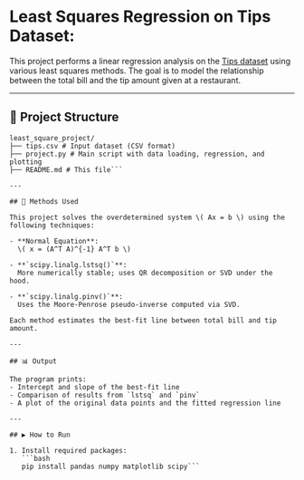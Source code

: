 # Least Squares Regression on Tips Dataset:

This project performs a linear regression analysis on the [Tips dataset](https://github.com/mwaskom/seaborn-data/blob/master/tips.csv) using various least squares methods. The goal is to model the relationship between the total bill and the tip amount given at a restaurant.

---

## 📁 Project Structure

``` 
least_square_project/
├── tips.csv # Input dataset (CSV format)
├── project.py # Main script with data loading, regression, and plotting
├── README.md # This file```

---

## 🔧 Methods Used

This project solves the overdetermined system \( Ax = b \) using the following techniques:

- **Normal Equation**:
  \( x = (A^T A)^{-1} A^T b \)

- **`scipy.linalg.lstsq()`**:
  More numerically stable; uses QR decomposition or SVD under the hood.

- **`scipy.linalg.pinv()`**:
  Uses the Moore-Penrose pseudo-inverse computed via SVD.

Each method estimates the best-fit line between total bill and tip amount.

---

## 📊 Output

The program prints:
- Intercept and slope of the best-fit line
- Comparison of results from `lstsq` and `pinv`
- A plot of the original data points and the fitted regression line

---

## ▶️ How to Run

1. Install required packages:
   ```bash
   pip install pandas numpy matplotlib scipy```
